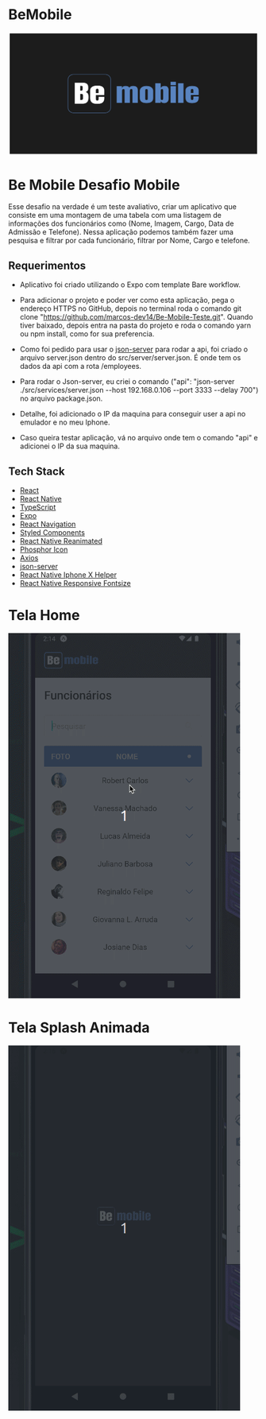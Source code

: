 # BeMobile

![Cover](./.github/cover.png)

# Be Mobile Desafio Mobile
Esse desafio na verdade é um teste avaliativo, criar um aplicativo que 
consiste em uma montagem de uma tabela com uma listagem de informações 
dos funcionários como (Nome, Imagem, Cargo, Data de Admissão e Telefone). 
Nessa aplicação podemos também fazer uma pesquisa e filtrar por cada 
funcionário, filtrar por Nome, Cargo e telefone.

## Requerimentos
- Aplicativo foi criado utilizando o Expo com template Bare workflow.

- Para adicionar o projeto e poder ver como esta aplicação, pega o endereço HTTPS no GitHub, depois no terminal roda o comando
git clone "https://github.com/marcos-dev14/Be-Mobile-Teste.git". Quando tiver baixado, depois entra na pasta do projeto e roda o comando 
yarn ou npm install, como for sua preferencia.

- Como foi pedido para usar o [json-server](https://github.com/typicode/json-server) para rodar a api, foi criado o arquivo server.json dentro do src/server/server.json. É onde tem os dados da api com a rota /employees.

- Para rodar o Json-server, eu criei o comando ("api": "json-server ./src/services/server.json --host 192.168.0.106 --port 3333 --delay 700") no arquivo package.json.

- Detalhe, foi adicionado o IP da maquina para conseguir user a api no emulador e no meu Iphone.

- Caso queira testar aplicação, vá no arquivo onde tem o comando "api" e adicionei o IP da sua maquina.

## Tech Stack

- [React](https://reactjs.org)
- [React Native](https://reactnative.dev)
- [TypeScript](https://www.typescriptlang.org)
- [Expo](https://expo.dev)
- [React Navigation](https://reactnavigation.org)
- [Styled Components](https://styled-components.com/)
- [React Native Reanimated](https://docs.swmansion.com/react-native-reanimated/)
- [Phosphor Icon](https://phosphoricons.com/)
- [Axios](https://www.npmjs.com/package/axios)
- [json-server](https://github.com/typicode/json-server)
- [React Native Iphone X Helper](https://www.npmjs.com/package/react-native-iphone-x-helper)
- [React Native Responsive Fontsize](https://www.npmjs.com/package/react-native-responsive-fontsize)

# Tela Home

![Gif](./.github/bemobile-1.gif)


# Tela Splash Animada

![Gif](./.github/bemobile-2.gif)
